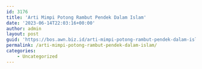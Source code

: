 ```yaml
---
id: 3176
title: 'Arti Mimpi Potong Rambut Pendek Dalam Islam'
date: '2023-06-14T22:03:16+00:00'
author: admin
layout: post
guid: 'https://bos.awn.biz.id/arti-mimpi-potong-rambut-pendek-dalam-islam/'
permalink: /arti-mimpi-potong-rambut-pendek-dalam-islam/
categories:
    - Uncategorized
---
```


